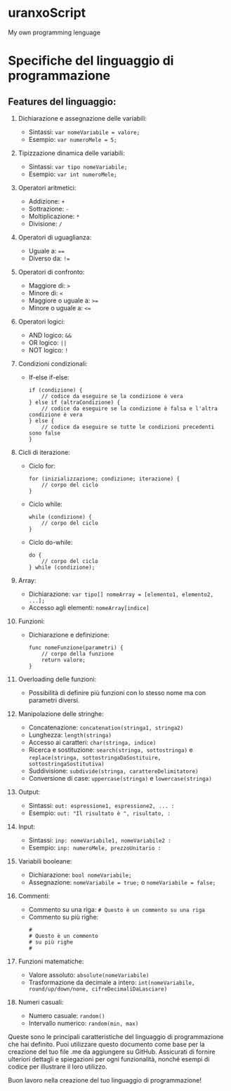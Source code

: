 # uranxoScript
My own programming lenguage
# Specifiche del linguaggio di programmazione

## Features del linguaggio:
1. Dichiarazione e assegnazione delle variabili:
   - Sintassi: `var nomeVariabile = valore;`
   - Esempio: `var numeroMele = 5;`

2. Tipizzazione dinamica delle variabili:
   - Sintassi: `var tipo nomeVariabile;`
   - Esempio: `var int numeroMele;`

3. Operatori aritmetici:
   - Addizione: `+`
   - Sottrazione: `-`
   - Moltiplicazione: `*`
   - Divisione: `/`

4. Operatori di uguaglianza:
   - Uguale a: `==`
   - Diverso da: `!=`

5. Operatori di confronto:
   - Maggiore di: `>`
   - Minore di: `<`
   - Maggiore o uguale a: `>=`
   - Minore o uguale a: `<=`

6. Operatori logici:
   - AND logico: `&&`
   - OR logico: `||`
   - NOT logico: `!`

7. Condizioni condizionali:
   - If-else if-else:
     ```
     if (condizione) {
         // codice da eseguire se la condizione è vera
     } else if (altraCondizione) {
         // codice da eseguire se la condizione è falsa e l'altra condizione è vera
     } else {
         // codice da eseguire se tutte le condizioni precedenti sono false
     }
     ```

8. Cicli di iterazione:
   - Ciclo for:
     ```
     for (inizializzazione; condizione; iterazione) {
         // corpo del ciclo
     }
     ```

   - Ciclo while:
     ```
     while (condizione) {
         // corpo del ciclo
     }
     ```

   - Ciclo do-while:
     ```
     do {
         // corpo del ciclo
     } while (condizione);
     ```

9. Array:
   - Dichiarazione: `var tipo[] nomeArray = [elemento1, elemento2, ...];`
   - Accesso agli elementi: `nomeArray[indice]`

10. Funzioni:
    - Dichiarazione e definizione:
      ```
      func nomeFunzione(parametri) {
          // corpo della funzione
          return valore;
      }
      ```

11. Overloading delle funzioni:
    - Possibilità di definire più funzioni con lo stesso nome ma con parametri diversi.

12. Manipolazione delle stringhe:
    - Concatenazione: `concatenation(stringa1, stringa2)`
    - Lunghezza: `length(stringa)`
    - Accesso ai caratteri: `char(stringa, indice)`
    - Ricerca e sostituzione: `search(stringa, sottostringa)` e `replace(stringa, sottostringaDaSostituire, sottostringaSostitutiva)`
    - Suddivisione: `subdivide(stringa, carattereDelimitatore)`
    - Conversione di case: `uppercase(stringa)` e `lowercase(stringa)`

13. Output:
    - Sintassi: `out: espressione1, espressione2, ... :`
    - Esempio: `out: "Il risultato è ", risultato, :`

14. Input:
    - Sintassi: `inp: nomeVariabile1, nomeVariabile2 :`
    - Esempio: `inp: numeroMele, prezzoUnitario :`

15. Variabili booleane:
    - Dichiarazione: `bool nomeVariabile;`
    - Assegnazione: `nomeVariabile = true;` o `nomeVariabile = false;`

16. Commenti:
    - Commento su una riga: `# Questo è un commento su una riga`
    - Commento su più righe:
      ```
      #
      # Questo è un commento
      # su più righe
      #
      ```

17. Funzioni matematiche:
    - Valore assoluto: `absolute(nomeVariabile)`
    - Trasformazione da decimale a intero: `int(nomeVariabile, round/up/down/none, cifreDecimaliDaLasciare)`

18. Numeri casuali:
    - Numero casuale: `random()`
    - Intervallo numerico: `random(min, max)`

Queste sono le principali caratteristiche del linguaggio di programmazione che hai definito. Puoi utilizzare questo documento come base per la creazione del tuo file .me da aggiungere su GitHub. Assicurati di fornire ulteriori dettagli e spiegazioni per ogni funzionalità, nonché esempi di codice per illustrare il loro utilizzo.

Buon lavoro nella creazione del tuo linguaggio di programmazione!
